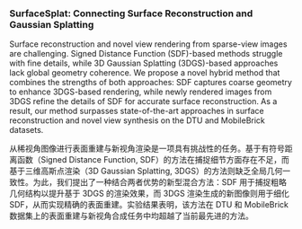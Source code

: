 ### SurfaceSplat: Connecting Surface Reconstruction and Gaussian Splatting

Surface reconstruction and novel view rendering from sparse-view images are challenging. Signed Distance Function (SDF)-based methods struggle with fine details, while 3D Gaussian Splatting (3DGS)-based approaches lack global geometry coherence. We propose a novel hybrid method that combines the strengths of both approaches: SDF captures coarse geometry to enhance 3DGS-based rendering, while newly rendered images from 3DGS refine the details of SDF for accurate surface reconstruction. As a result, our method surpasses state-of-the-art approaches in surface reconstruction and novel view synthesis on the DTU and MobileBrick datasets.

从稀视角图像进行表面重建与新视角渲染是一项具有挑战性的任务。基于有符号距离函数（Signed Distance Function, SDF）的方法在捕捉细节方面存在不足，而基于三维高斯点渲染（3D Gaussian Splatting, 3DGS）的方法则缺乏全局几何一致性。为此，我们提出了一种结合两者优势的新型混合方法：SDF 用于捕捉粗略几何结构以提升基于 3DGS 的渲染效果，而 3DGS 渲染生成的新图像则用于细化 SDF，从而实现精确的表面重建。实验结果表明，该方法在 DTU 和 MobileBrick 数据集上的表面重建与新视角合成任务中均超越了当前最先进的方法。
